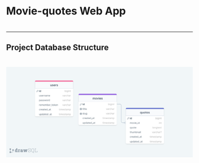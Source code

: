 <div style="display:flex; align-items: center">
  <h1 style="position:relative; top: -6px" >Movie-quotes Web App</h1>
</div>

---

## Project Database Structure
#

![draw.io](draw-sql.png)


